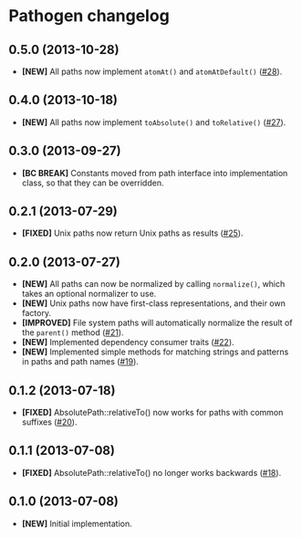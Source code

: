 # Pathogen changelog

## 0.5.0 (2013-10-28)

- **[NEW]** All paths now implement `atomAt()` and `atomAtDefault()` ([#28]).

[#28]: https://github.com/eloquent/pathogen/issues/28

## 0.4.0 (2013-10-18)

- **[NEW]** All paths now implement `toAbsolute()` and `toRelative()` ([#27]).

[#27]: https://github.com/eloquent/pathogen/issues/27

## 0.3.0 (2013-09-27)

- **[BC BREAK]** Constants moved from path interface into implementation class,
  so that they can be overridden.

## 0.2.1 (2013-07-29)

- **[FIXED]** Unix paths now return Unix paths as results ([#25]).

[#25]: https://github.com/eloquent/pathogen/issues/25

## 0.2.0 (2013-07-27)

- **[NEW]** All paths can now be normalized by calling `normalize()`, which
  takes an optional normalizer to use.
- **[NEW]** Unix paths now have first-class representations, and their own
  factory.
- **[IMPROVED]** File system paths will automatically normalize the result of
  the `parent()` method ([#21]).
- **[NEW]** Implemented dependency consumer traits ([#22]).
- **[NEW]** Implemented simple methods for matching strings and patterns in
  paths and path names ([#19]).

[#19]: https://github.com/eloquent/pathogen/issues/19
[#21]: https://github.com/eloquent/pathogen/issues/21
[#22]: https://github.com/eloquent/pathogen/issues/22

## 0.1.2 (2013-07-18)

- **[FIXED]** AbsolutePath::relativeTo() now works for paths with common
  suffixes ([#20]).

[#20]: https://github.com/eloquent/pathogen/issues/20

## 0.1.1 (2013-07-08)

- **[FIXED]** AbsolutePath::relativeTo() no longer works backwards ([#18]).

[#18]: https://github.com/eloquent/pathogen/issues/18

## 0.1.0 (2013-07-08)

- **[NEW]** Initial implementation.
